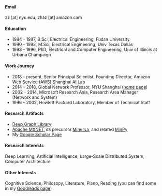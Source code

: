 
#### Email
zz [at] nyu.edu, zhaz [at] amazon.com

#### Education
- 1984 - 1987, B.Sci, Electrical Engineering, Fudan University
- 1990 - 1992, M.Sci, Electrical Engineering, Univ Texas Dallas
- 1993 - 1996, PhD, Electrical and Computer Engineering, Univ of Illinois at Urbana Champaign

#### Work Journey
- 2018 - present, Senior Principal Scientist, Founding Director, Amazon Web Service (AWS) Shanghai AI Lab
- 2014 - 2018, Global Network Professor, NYU Shanghai ([home page](https://research.shanghai.nyu.edu/centers-and-institutes/datascience/people/zheng-zhang))
- 2002 - 2014, Microsoft Research Asia, Research Area Manager (Network and System)
- 1996 - 2002, Hewlett Packard Laboratory, Member of Technical Staff

#### Research Artifacts
- [Deep Graph Library](https://github.com/dmlc/dgl/)
- [Apache MXNET](https://mxnet.apache.org/versions/1.9.1/), its precursor [Minerva](https://github.com/dmlc/minerva), and related [MinPy](https://github.com/dmlc/minpy)
- My [Google Scholar Page](https://scholar.google.com/citations?user=k0KiE4wAAAAJ&hl=en)

#### Research Interests
Deep Learning, Artificial Intelligence, Large-Scale Distributed System, Computer Architecture

#### Other Interests
Cognitive Science, Philosopy, Literature, Piano, Reading (you can find some in my [Goodreads page](https://www.goodreads.com/user/show/50187028-zheng-zhang))

